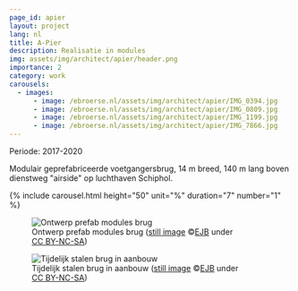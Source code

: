 ```yaml
---
page_id: apier
layout: project
lang: nl
title: A-Pier
description: Realisatie in modules
img: assets/img/architect/apier/header.png
importance: 2
category: work
carousels:
  - images:
      - image: /ebroerse.nl/assets/img/architect/apier/IMG_0394.jpg
      - image: /ebroerse.nl/assets/img/architect/apier/IMG_0809.jpg
      - image: /ebroerse.nl/assets/img/architect/apier/IMG_1199.jpg
      - image: /ebroerse.nl/assets/img/architect/apier/IMG_7866.jpg
---
```


Periode: 2017-2020

Modulair geprefabriceerde voetgangersbrug, 14 m breed, 140 m lang boven dienstweg "airside" op luchthaven Schiphol.

{% include carousel.html height="50" unit="%" duration="7" number="1" %}

<!-- inline slider -->

<div class="card mx-auto mb-3 p-3" style="max-width: 90%;">
<div class="row">
<div class="col-sm mt-3 mt-md-0">
<figure><img src='{{ "/assets/img/architect/apier/piermodulesupport.jpg" | relative_url }}' alt='Ontwerp prefab modules brug'>
<figcaption class="kleiner">Ontwerp prefab modules brug (<a prefix="dct: https://purl.org/dc/terms/" href="https://purl.org/dc/dcmitype/Image" property="dct:title" rel="dct:type">still image</a> &copy;<a prefix="cc: https://creativecommons.org/ns#" href="https://www.ebroerse.nl" property="cc:attributionName" rel="cc:attributionURL">EJB</a> under <a rel="license" href="http://creativecommons.org/licenses/by-nc-sa/4.0/">CC BY-NC-SA</a>)</figcaption></figure>
</div>
</div>
<div class="row">
<div class="col-sm mt-3 mt-md-0">
<figure><img src='{{ "/assets/img/architect/apier/IMG_0394.jpg" | relative_url }}' alt='Tijdelijk stalen brug in aanbouw'>
<figcaption class="kleiner">Tijdelijk stalen brug in aanbouw (<a prefix="dct: https://purl.org/dc/terms/" href="https://purl.org/dc/dcmitype/Image" property="dct:title" rel="dct:type">still image</a> &copy;<a prefix="cc: https://creativecommons.org/ns#" href="https://www.ebroerse.nl" property="cc:attributionName" rel="cc:attributionURL">EJB</a> under <a rel="license" href="http://creativecommons.org/licenses/by-nc-sa/4.0/">CC BY-NC-SA</a>)</figcaption></figure>
</div>
</div>
</div>
